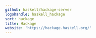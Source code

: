 ```yaml
---
github: haskell/hackage-server
logohandle: haskell_hackage
sort: hackage
title: Hackage
website: 'https://hackage.haskell.org/'
---
```

